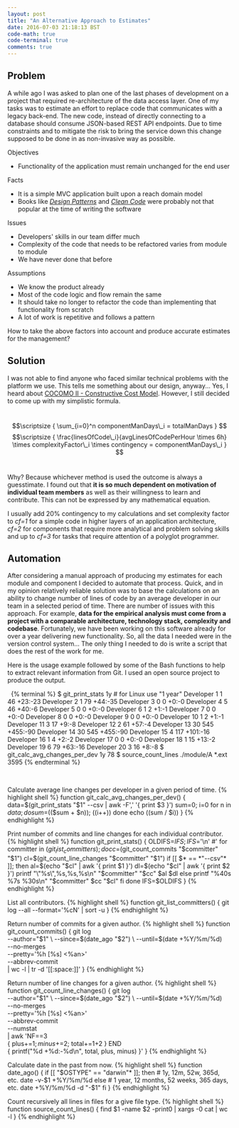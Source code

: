 ```yaml
---
layout: post
title: "An Alternative Approach to Estimates"
date: 2016-07-03 21:18:13 BST
code-math: true
code-terminal: true
comments: true
---
```


## Problem

A while ago I was asked to plan one of the last phases of development on a project that required re-architecture of the data access layer. One of my tasks was to estimate an effort to replace code that communicates with a legacy back-end. The new code, instead of directly connecting to a database should consume JSON-based REST API endpoints. Due to time constraints and to mitigate the risk to bring the service down this change supposed to be done in as non-invasive way as possible.

Objectives

 - Functionality of the application must remain unchanged for the end user

Facts

 - It is a simple MVC application built upon a reach domain model
 - Books like _[Design Patterns](https://www.amazon.co.uk/Design-patterns-elements-reusable-object-oriented/dp/0201633612)_ and _[Clean Code](https://www.amazon.co.uk/Clean-Code-Handbook-Software-Craftsmanship/dp/0132350882)_ were probably not that popular at the time of writing the software

Issues

 - Developers' skills in our team differ much
 - Complexity of the code that needs to be refactored varies from module to module
 - We have never done that before

Assumptions

 - We know the product already
 - Most of the code logic and flow remain the same
 - It should take no longer to refactor the code than implementing that functionality from scratch
 - A lot of work is repetitive and follows a pattern

How to take the above factors into account and produce accurate estimates for the management?

## Solution

I was not able to find anyone who faced similar technical problems with the platform we use. This tells me something about our design, anyway... Yes, I heard about [COCOMO II - Constructive Cost Model](http://csse.usc.edu/tools/COCOMOII.php). However, I still decided to come up with my simplistic formula.

&nbsp;&nbsp;
$$\scriptsize
{
    \sum_{i=0}^n componentManDays\_i = totalManDays
}
$$
$$\scriptsize
{
    \frac{linesOfCode\_i}{avgLinesOfCodePerHour \times 6h} \times complexityFactor\_i \times contingency = componentManDays\_i
}
$$
&nbsp;&nbsp;

Why? Because whichever method is used the outcome is always a guesstimate. I found out that **it is so much dependent on motivation of individual team members** as well as their willingness to learn and contribute. This can not be expressed by any mathematical equation.

I usually add 20% contingency to my calculations and set complexity factor to _cf=1_ for a simple code in higher layers of an application architecture, _cf=2_ for components that require more analytical and problem solving skills and up to _cf=3_ for tasks that require attention of a polyglot programmer.

## Automation

After considering a manual approach of producing my estimates for each module and component I decided to automate that process. Quick, and in my opinion relatively reliable solution was to base the calculations on an ability to change number of lines of code by an average developer in our team in a selected period of time. There are number of issues with this approach. For example, **data for the empirical analysis must come from a project with a comparable architecture, technology stack, complexity and codebase**. Fortunately, we have been working on this software already for over a year delivering new functionality. So, all the data I needed were in the version control system... The only thing I needed to do is write a script that does the rest of the work for me.

Here is the usage example followed by some of the Bash functions to help to extract relevant information from Git. I used an open source project to produce the output.

&nbsp;
{% terminal %}
$ git_print_stats 1y # for Linux use "1 year"
Developer  1       1                     46 +23:-23
Developer  2       1                     79 +44:-35
Developer  3       0                        0 +0:-0
Developer  4       5                      46 +40:-6
Developer  5       0                        0 +0:-0
Developer  6       1                        2 +1:-1
Developer  7       0                        0 +0:-0
Developer  8       0                        0 +0:-0
Developer  9       0                        0 +0:-0
Developer 10       1                        2 +1:-1
Developer 11       3                       17 +9:-8
Developer 12       2                      61 +57:-4
Developer 13      30                   545 +455:-90
Developer 14      30                   545 +455:-90
Developer 15       4                   117 +101:-16
Developer 16       1                        4 +2:-2
Developer 17       0                        0 +0:-0
Developer 18       1                      15 +13:-2
Developer 19       6                     79 +63:-16
Developer 20       3                       16 +8:-8
$ git_calc_avg_changes_per_dev 1y
78
$ source_count_lines ./module/A *.ext
3595
{% endterminal %}

&nbsp;&nbsp;

Calculate average line changes per developer in a given period of time.
{% highlight shell %}
function git_calc_avg_changes_per_dev()
{
    data=$(git_print_stats "$1" --csv | awk -F',' '{ print $3 }')
    sum=0; i=0
    for n in $data; do
        sum=$(($sum + $n)); ((i++))
    done
    echo $(($sum / $i))
}
{% endhighlight %}

Print number of commits and line changes for each individual contributor.
{% highlight shell %}
function git_print_stats()
{
    OLDIFS=$IFS; IFS=$'\n' #'
    for committer in $(git_list_committers); do
        cc=$(git_count_commits "$committer" "$1")
        cl=$(git_count_line_changes "$committer" "$1")
        if [[ $* == *"--csv"* ]]; then
            al=$(echo "$cl" | awk '{ print $1 }')
            dl=$(echo "$cl" | awk '{ print $2 }')
            printf "\"%s\",%s,%s,%s\n" "$committer" "$cc" $al $dl
        else
            printf "%40s %7s %30s\n" "$committer" $cc "$cl"
        fi
    done
    IFS=$OLDIFS
}
{% endhighlight %}

List all contributors.
{% highlight shell %}
function git_list_committers()
{
    git log --all --format='%cN' | sort -u
}
{% endhighlight %}

Return number of commits for a given author.
{% highlight shell %}
function git_count_commits()
{
    git log \
        --author="$1" \
        --since=$(date_ago "$2") \
        --until=$(date +%Y/%m/%d) \
        --no-merges \
        --pretty='%h [%s] <%an>' \
        --abbrev-commit \
    | wc -l | tr -d '[[:space:]]'
}
{% endhighlight %}

Return number of line changes for a given author.
{% highlight shell %}
function git_count_line_changes()
{
    git log \
        --author="$1" \
        --since=$(date_ago "$2") \
        --until=$(date +%Y/%m/%d) \
        --no-merges \
        --pretty='%h [%s] <%an>' \
        --abbrev-commit \
        --numstat \
    | awk 'NF==3 \
        { plus+=$1; minus+=$2; total+=$1+$2 } END \
        { printf("%d +%d:-%d\n", total, plus, minus) }'
}
{% endhighlight %}

Calculate date in the past from now.
{% highlight shell %}
function date_ago()
{
    if [[ "$OSTYPE" == "darwin"* ]]; then
        # 1y, 12m, 52w, 365d, etc.
        date -v-$1 +%Y/%m/%d
    else
        # 1 year, 12 months, 52 weeks, 365 days, etc.
        date +%Y/%m/%d -d "-$1"
    fi
}
{% endhighlight %}

Count recursively all lines in files for a give file type.
{% highlight shell %}
function source_count_lines()
{
    find $1 -name $2 -print0 | xargs -0 cat | wc -l
}
{% endhighlight %}
&nbsp;
